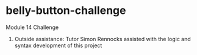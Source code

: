 # belly-button-challenge
Module 14 Challenge

1. Outside assistance: Tutor Simon Rennocks assisted with the logic and syntax development of this project

